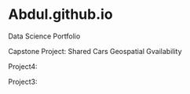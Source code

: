# Abdul.github.io
Data Science Portfolio 

Capstone Project: Shared Cars Geospatial Gvailability 

Project4:

Project3:
